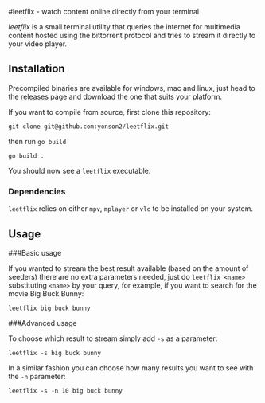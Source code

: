 #leetflix - watch content online directly from your terminal

_leetflix_ is a small terminal utility that queries the internet for multimedia content hosted using the bittorrent protocol and tries to stream it directly to your video player.

## Installation

Precompiled binaries are available for windows, mac and linux, just head to the [releases](https://github.com/yonson2/leetflix/releases) page and download the one that suits your platform.

If you want to compile from source, first clone this repository:

```
git clone git@github.com:yonson2/leetflix.git
```

then run `go build`

```
go build .
```

You should now see a `leetflix` executable.


### Dependencies

`leetflix` relies on either `mpv`, `mplayer` or `vlc` to be installed on your system.

## Usage

###Basic usage

If you wanted to stream the best result available (based on the amount of seeders) there are no extra parameters needed, just do `leetflix <name>` substituting `<name>` by your query, for example, if you want to search for the movie Big Buck Bunny:

```
leetflix big buck bunny
```

###Advanced usage

To choose which result to stream simply add `-s` as a parameter:

```
leetflix -s big buck bunny
```

In a similar fashion you can choose how many results you want to see with the `-n` parameter:

```
leetflix -s -n 10 big buck bunny
```

